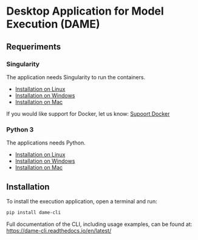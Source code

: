 # Desktop Application for Model Execution (DAME)

## Requeriments

### Singularity 

The application needs Singularity to run the containers. 

- [Installation on Linux](https://sylabs.io/guides/3.5/admin-guide/installation.html#)
- [Installation on Windows](https://sylabs.io/guides/3.5/admin-guide/installation.html#windows)
- [Installation on Mac](https://sylabs.io/singularity-desktop-macos/)


If you would like support for Docker, let us know: [Supoort Docker](https://github.com/mintproject/dame_cli/issues/15)

### Python 3

The applications needs Python. 

- [Installation on Linux](https://realpython.com/installing-python/#linux)
- [Installation on Windows](https://realpython.com/installing-python/#windows)
- [Installation on Mac](https://realpython.com/installing-python/#macos-mac-os-x)

## Installation

To install the execution application, open a terminal and run:

```bash
pip install dame-cli
```
Full documentation of the CLI, including usage examples, can be found at: https://dame-cli.readthedocs.io/en/latest/
